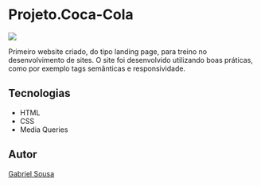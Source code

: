 # Projeto.Coca-Cola
![](./img/foto-site.png)

Primeiro website criado, do tipo landing page, para treino no desenvolvimento de sites.
O site foi desenvolvido utilizando boas práticas, como por exemplo tags semânticas e responsividade.

## Tecnologias
* HTML
* CSS
* Media Queries

## Autor
[Gabriel Sousa](https://www.linkedin.com/in/gabriell-sousa/)
